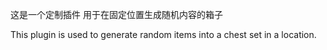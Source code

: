 这是一个定制插件
用于在固定位置生成随机内容的箱子

This plugin is used to generate random items into a chest set in a location.